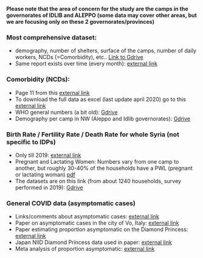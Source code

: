**Please note that the area of concern for the study are the camps in the governorates of IDLIB and ALEPPO (some data may cover other areas, but we are focusing only on these 2 governorates/provinces)**

### Most comprehensive dataset: 
* demography, number of shelters, surface of the camps, number of daily workers, NCDs (=Comorbidity), etc.. [Link to Gdrive](https://drive.google.com/open?id=1fyrafAu1ikxnELFf8jUw8UHtIDVZtYtJ)
* Same report exists over time (every month): [external link](https://data.humdata.org/dataset/idp-camps-monitoring-november-of-2018)
      
### Comorbidity (NCDs):
* Page 11 from this [external link](https://www.acu-sy.org/en/idp-camps-dashboard/?gclid=EAIaIQobChMI9Kv45f2z6QIViIjVCh3-ZwawEAAYASAAEgJ51fD_BwE)
* To download the full data as excel (last update april 2020) go to this [external link](https://data.humdata.org/dataset/idp-camps-monitoring-november-of-2018)
* WHO general numbers (a bit old): [Gdrive](https://drive.google.com/open?id=11N7qCxoUQNu8sBNIsXIi18ytD5ktu1lz)
* Demography per camp in NW (Aleppo and Idlib governorates): [Gdrive](https://drive.google.com/open?id=1fyrafAu1ikxnELFf8jUw8UHtIDVZtYtJ)

### Birth Rate / Fertility Rate / Death Rate for whole Syria (not specific to IDPs) 
* Only till 2019: [external link](https://data.humdata.org/dataset/world-bank-health-indicators-for-syrian-arab-republic)
* Pregnant and Lactating Women: Numbers vary from one camp to another, but roughly 30-40% of the households have a PWL (pregnant or lactating woman) [pdf](https://www.impact-repository.org/document/reach/1625f5c2/REACH_SYR_-Northwest-Syria-Camps-and-Sites-Needs-Assessment_Sub-District-Profiles_April2020.pdf)
* The datasets are on this link (from about 1240 households, survey performed in 2019): [Gdrive](https://drive.google.com/open?id=1K8yKP0ac98ogy95fng37prJ_6Yle1xo7)

### General COVID data (asymptomatic cases)
* Links/comments about asymptomatic cases: [external link](https://www.cebm.net/covid-19/covid-19-what-proportion-are-asymptomatic/)
* Paper on asymptomatic cases in the city of Vo, Italy: [external link](https://www.medrxiv.org/content/10.1101/2020.04.17.20053157v1.full.pdf)
* Paper estimating proportion asymptomatic on the Diamond Princess: [external link](https://www.ncbi.nlm.nih.gov/pmc/articles/PMC7078829/)
* Japan NIID Diamond Princess data used in paper: [external link](https://www.niid.go.jp/niid/en/2019-ncov-e/9417-covid-dp-fe-02.html)
* Meta analysis of proportion asymptomatic: [external link](https://www.medrxiv.org/content/10.1101/2020.05.10.20097543v1)